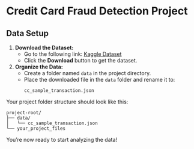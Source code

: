 # Credit Card Fraud Detection Project

## Data Setup

1. **Download the Dataset:**
   * Go to the following link: [Kaggle Dataset](https://www.kaggle.com/datasets/e47f88e5e8ce59c9598475a107d9a80ebc363a83859a59facb069b13a9001773)
   * Click the **Download** button to get the dataset.
2. **Organize the Data:**
   * Create a folder named `data` in the project directory.
   * Place the downloaded file in the `data` folder and rename it to:
     ```plaintext
     cc_sample_transaction.json
     ```

Your project folder structure should look like this:

```plaintext
project-root/
├── data/
│   └── cc_sample_transaction.json
└── your_project_files
```

You’re now ready to start analyzing the data!
